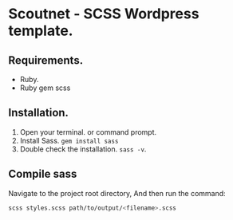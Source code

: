 Scoutnet - SCSS Wordpress template.
========================================

## Requirements. 

- Ruby. 
- Ruby gem scss

## Installation.

1. Open your terminal. or command prompt. 
2. Install Sass. `gem install sass`
3. Double check the installation. `sass -v`.

## Compile sass 

Navigate to the project root directory, 
And then run the command: 

```bash 
scss styles.scss path/to/output/<filename>.scss
```